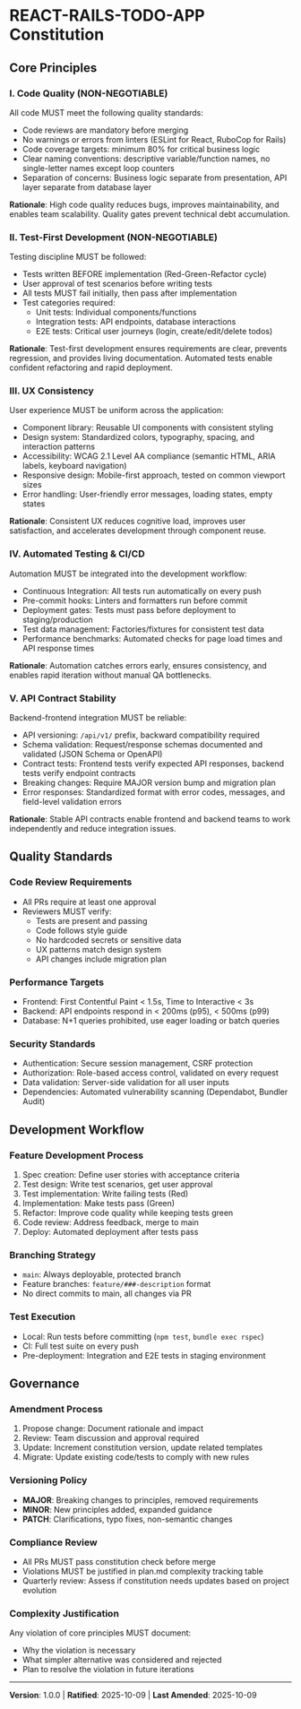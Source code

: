 <!--
Sync Impact Report:
Version: 1.0.0 (Initial constitution)
Modified Principles: None (new creation)
Added Sections:
  - Core Principles (I-V)
  - Quality Standards
  - Development Workflow
  - Governance
Removed Sections: None
Templates Status:
  ✅ plan-template.md - Constitution Check section compatible
  ✅ spec-template.md - Requirements and user story structure aligned
  ✅ tasks-template.md - Test-first and quality task types supported
Follow-up TODOs: None
-->

# REACT-RAILS-TODO-APP Constitution

## Core Principles

### I. Code Quality (NON-NEGOTIABLE)

All code MUST meet the following quality standards:
- Code reviews are mandatory before merging
- No warnings or errors from linters (ESLint for React, RuboCop for Rails)
- Code coverage targets: minimum 80% for critical business logic
- Clear naming conventions: descriptive variable/function names, no single-letter names except loop counters
- Separation of concerns: Business logic separate from presentation, API layer separate from database layer

**Rationale**: High code quality reduces bugs, improves maintainability, and enables team scalability. Quality gates prevent technical debt accumulation.

### II. Test-First Development (NON-NEGOTIABLE)

Testing discipline MUST be followed:
- Tests written BEFORE implementation (Red-Green-Refactor cycle)
- User approval of test scenarios before writing tests
- All tests MUST fail initially, then pass after implementation
- Test categories required:
  - Unit tests: Individual components/functions
  - Integration tests: API endpoints, database interactions
  - E2E tests: Critical user journeys (login, create/edit/delete todos)

**Rationale**: Test-first development ensures requirements are clear, prevents regression, and provides living documentation. Automated tests enable confident refactoring and rapid deployment.

### III. UX Consistency

User experience MUST be uniform across the application:
- Component library: Reusable UI components with consistent styling
- Design system: Standardized colors, typography, spacing, and interaction patterns
- Accessibility: WCAG 2.1 Level AA compliance (semantic HTML, ARIA labels, keyboard navigation)
- Responsive design: Mobile-first approach, tested on common viewport sizes
- Error handling: User-friendly error messages, loading states, empty states

**Rationale**: Consistent UX reduces cognitive load, improves user satisfaction, and accelerates development through component reuse.

### IV. Automated Testing & CI/CD

Automation MUST be integrated into the development workflow:
- Continuous Integration: All tests run automatically on every push
- Pre-commit hooks: Linters and formatters run before commit
- Deployment gates: Tests must pass before deployment to staging/production
- Test data management: Factories/fixtures for consistent test data
- Performance benchmarks: Automated checks for page load times and API response times

**Rationale**: Automation catches errors early, ensures consistency, and enables rapid iteration without manual QA bottlenecks.

### V. API Contract Stability

Backend-frontend integration MUST be reliable:
- API versioning: `/api/v1/` prefix, backward compatibility required
- Schema validation: Request/response schemas documented and validated (JSON Schema or OpenAPI)
- Contract tests: Frontend tests verify expected API responses, backend tests verify endpoint contracts
- Breaking changes: Require MAJOR version bump and migration plan
- Error responses: Standardized format with error codes, messages, and field-level validation errors

**Rationale**: Stable API contracts enable frontend and backend teams to work independently and reduce integration issues.

## Quality Standards

### Code Review Requirements
- All PRs require at least one approval
- Reviewers MUST verify:
  - Tests are present and passing
  - Code follows style guide
  - No hardcoded secrets or sensitive data
  - UX patterns match design system
  - API changes include migration plan

### Performance Targets
- Frontend: First Contentful Paint < 1.5s, Time to Interactive < 3s
- Backend: API endpoints respond in < 200ms (p95), < 500ms (p99)
- Database: N+1 queries prohibited, use eager loading or batch queries

### Security Standards
- Authentication: Secure session management, CSRF protection
- Authorization: Role-based access control, validated on every request
- Data validation: Server-side validation for all user inputs
- Dependencies: Automated vulnerability scanning (Dependabot, Bundler Audit)

## Development Workflow

### Feature Development Process
1. Spec creation: Define user stories with acceptance criteria
2. Test design: Write test scenarios, get user approval
3. Test implementation: Write failing tests (Red)
4. Implementation: Make tests pass (Green)
5. Refactor: Improve code quality while keeping tests green
6. Code review: Address feedback, merge to main
7. Deploy: Automated deployment after tests pass

### Branching Strategy
- `main`: Always deployable, protected branch
- Feature branches: `feature/###-description` format
- No direct commits to main, all changes via PR

### Test Execution
- Local: Run tests before committing (`npm test`, `bundle exec rspec`)
- CI: Full test suite on every push
- Pre-deployment: Integration and E2E tests in staging environment

## Governance

### Amendment Process
1. Propose change: Document rationale and impact
2. Review: Team discussion and approval required
3. Update: Increment constitution version, update related templates
4. Migrate: Update existing code/tests to comply with new rules

### Versioning Policy
- **MAJOR**: Breaking changes to principles, removed requirements
- **MINOR**: New principles added, expanded guidance
- **PATCH**: Clarifications, typo fixes, non-semantic changes

### Compliance Review
- All PRs MUST pass constitution check before merge
- Violations MUST be justified in plan.md complexity tracking table
- Quarterly review: Assess if constitution needs updates based on project evolution

### Complexity Justification
Any violation of core principles MUST document:
- Why the violation is necessary
- What simpler alternative was considered and rejected
- Plan to resolve the violation in future iterations

---

**Version**: 1.0.0 | **Ratified**: 2025-10-09 | **Last Amended**: 2025-10-09
